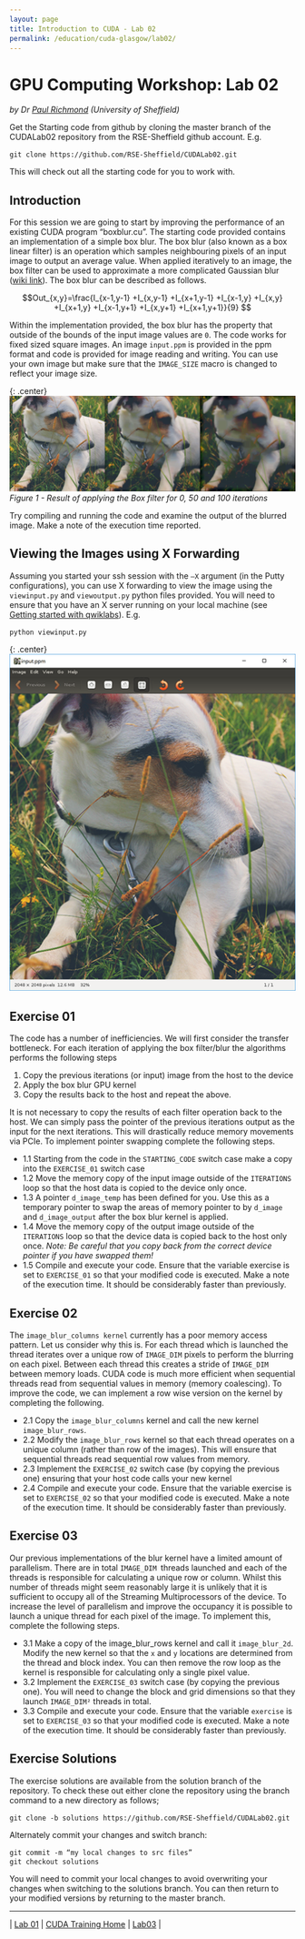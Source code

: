 ```yaml
---
layout: page
title: Introduction to CUDA - Lab 02
permalink: /education/cuda-glasgow/lab02/
---
```


# GPU Computing Workshop: Lab 02 #

*by Dr [Paul Richmond](http://paulrichmond.shef.ac.uk/) (University of Sheffield)*

Get the Starting code from github by cloning the master branch of the CUDALab02 repository from the RSE-Sheffield github account. E.g. 
    
    git clone https://github.com/RSE-Sheffield/CUDALab02.git
    
This will check out all the starting code for you to work with.

## Introduction ##

For this session we are going to start by improving the performance of an existing CUDA program “boxblur.cu”. The starting code provided contains an implementation of a simple box blur. The box blur (also known as a box linear filter) is an operation which samples neighbouring pixels of an input image to output an average value. When applied iteratively to an image, the box filter can be used to approximate a more complicated Gaussian blur ([wiki link](https://en.wikipedia.org/wiki/Gaussian_blur)). The box blur can be described as follows.

$$Out_{x,y}=\frac{I_{x-1,y-1} +I_{x,y-1} +I_{x+1,y-1} +I_{x-1,y} +I_{x,y} +I_{x+1,y} +I_{x-1,y+1} +I_{x,y+1} +I_{x+1,y+1}}{9} $$

Within the implementation provided, the box blur has the property that outside of the bounds of the input image values are `0`. The code works for fixed sized square images. An image `input.ppm` is provided in the ppm format and code is provided for image reading and writing. You can use your own image but make sure that the `IMAGE_SIZE` macro is changed to reflect your image size.
   
{: .center}
![Box Blur](\static\img\cuda\blur.png)
*Figure 1 - Result of applying the Box filter for 0, 50 and 100 iterations*

Try compiling and running the code and examine the output of the blurred image. Make a note of the execution time reported.

## Viewing the Images using X Forwarding ##

Assuming you started your ssh session with the `–X` argument (in the Putty configurations), you can use X forwarding to view the image using the `viewinput.py` and `viewoutput.py` python files provided.  You will need to ensure that you have an X server running on your local machine (see [Getting started with qwiklabs](../qwiklabs)). E.g.
 
    python viewinput.py

{: .center}
![XMing](\static\img\cuda\xming.png)

## Exercise 01 ##

The code has a number of inefficiencies. We will first consider the transfer bottleneck. For each iteration of applying the box filter/blur the algorithms performs the following steps

1. Copy the previous iterations (or input) image from the host to the device
2. Apply the box blur GPU kernel
3. Copy the results back to the host and repeat the above.

It is not necessary to copy the results of each filter operation back to the host. We can simply pass the pointer of the previous iterations output as the input for the next iterations. This will drastically reduce memory movements via PCIe. To implement pointer swapping complete the following steps.

* 1.1	Starting from the code in the `STARTING_CODE` switch case make a copy into the `EXERCISE_01` switch case
* 1.2	Move the memory copy of the input image outside of the `ITERATIONS` loop so that the host data is copied to the device only once.
* 1.3	A pointer `d_image_temp` has been defined for you. Use this as a temporary pointer to swap the areas of memory pointer to by `d_image` and `d_image_output` after the box blur kernel is applied.
* 1.4	Move the memory copy of the output image outside of the `ITERATIONS` loop so that the device data is copied back to the host only once. *Note: Be careful that you copy back from the correct device pointer if you have swapped them!*
* 1.5	Compile and execute your code.  Ensure that the variable exercise is set to `EXERCISE_01` so that your modified code is executed. Make a note of the execution time. It should be considerably faster than previously.

## Exercise 02 ##

The `image_blur_columns kernel` currently has a poor memory access pattern. Let us consider why this is. For each thread which is launched the thread iterates over a unique row of `IMAGE_DIM` pixels to perform the blurring on each pixel. Between each thread this creates a stride of `IMAGE_DIM` between memory loads. CUDA code is much more efficient when sequential threads read from sequential values in memory (memory coalescing). To improve the code, we can implement a row wise version on the kernel by completing the following.

* 2.1	Copy the `image_blur_columns` kernel and call the new kernel `image_blur_rows`.
* 2.2	Modify the `image_blur_rows` kernel so that each thread operates on a unique column (rather than row of the images). This will ensure that sequential threads read sequential row values from memory.
* 2.3	Implement the `EXERCISE_02` switch case (by copying the previous one) ensuring that your host code calls your new kernel
* 2.4	Compile and execute your code. Ensure that the variable exercise is set to `EXERCISE_02` so that your modified code is executed. Make a note of the execution time. It should be considerably faster than previously.

## Exercise 03 ##

Our previous implementations of the blur kernel have a limited amount of parallelism. There are in total `IMAGE_DIM `threads launched and each of the threads is responsible for calculating a unique row or column. Whilst this number of threads might seem reasonably large it is unlikely that it is sufficient to occupy all of the Streaming Multiprocessors of the device. To increase the level of parallelism and improve the occupancy it is possible to launch a unique thread for each pixel of the image. To implement this, complete the following steps.

* 3.1	Make a copy of the image_blur_rows kernel and call it `image_blur_2d`. Modify the new kernel so that the `x` and `y` locations are determined from the thread and block index. You can then remove the row loop as the kernel is responsible for calculating only a single pixel value.
* 3.2	Implement the `EXERCISE_03` switch case (by copying the previous one). You will need to change the block and grid dimensions so that they launch `IMAGE_DIM²` threads in total.
* 3.3	Compile and execute your code. Ensure that the variable `exercise` is set to `EXERCISE_03` so that your modified code is executed. Make a note of the execution time. It should be considerably faster than previously.


## Exercise Solutions ##


The exercise solutions are available from the solution branch of the repository. To check these out either clone the repository using the branch command to a new directory as follows;
 
    git clone -b solutions https://github.com/RSE-Sheffield/CUDALab02.git

Alternately commit your changes and switch branch:

    git commit -m “my local changes to src files” 
    git checkout solutions

You will need to commit your local changes to avoid overwriting your changes when switching to the solutions branch. You can then return to your modified versions by returning to the master branch.


---

&#124; [Lab 01](../lab01) &#124; [CUDA Training Home](../) &#124; [Lab03](../lab03) &#124;


